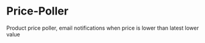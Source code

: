 # Price-Poller
Product price poller, email notifications when price is lower than latest lower value
